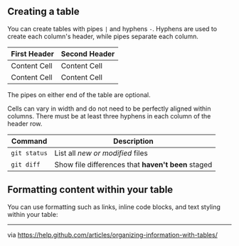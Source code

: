 Creating a table
------

You can create tables with pipes `|` and hyphens `-`. Hyphens are used to create each column's header, while pipes separate each column.


First Header  | Second Header
------------- | -------------
Content Cell  | Content Cell
Content Cell  | Content Cell

The pipes on either end of the table are optional.

Cells can vary in width and do not need to be perfectly aligned within columns. There must be at least three hyphens in each column of the header row.

| Command | Description |
| --- | --- |
| `git status` | List all *new or modified* files |
| `git diff` | Show file differences that **haven't been** staged |

## Formatting content within your table

You can use formatting such as links, inline code blocks, and text styling within your table:

---

via <https://help.github.com/articles/organizing-information-with-tables/>
